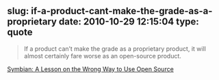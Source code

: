 slug: if-a-product-cant-make-the-grade-as-a-proprietary
date: 2010-10-29 12:15:04
type: quote
---

> If a product can’t make the grade as a proprietary product, it will almost certainly fare worse as an open-source product.

[Symbian: A Lesson on the Wrong Way to Use Open Source](http://gigaom.com/2010/10/28/symbian-a-lesson-on-the-wrong-way-to-use-open-source/)
